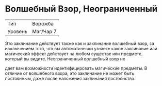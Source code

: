 # Волшебный Взор, Неограниченный

| | |
|---|---|
|Тип|Ворожба|
|Уровень| Маг/Чар 7|

Это заклинание действует также как
и заклинание волшебный взор, за исключением того, что вы автоматически
узнаете какое заклинание или магический эффект действует на любом существе или предмете, который вы видите.
Неограниченный волшебный взор не

дает вам возможности идентифицировать магические предметы.
В отличие от волшебного взора, это
заклинание не может быть постоянным,
даже после наложения заклинания постоянство.